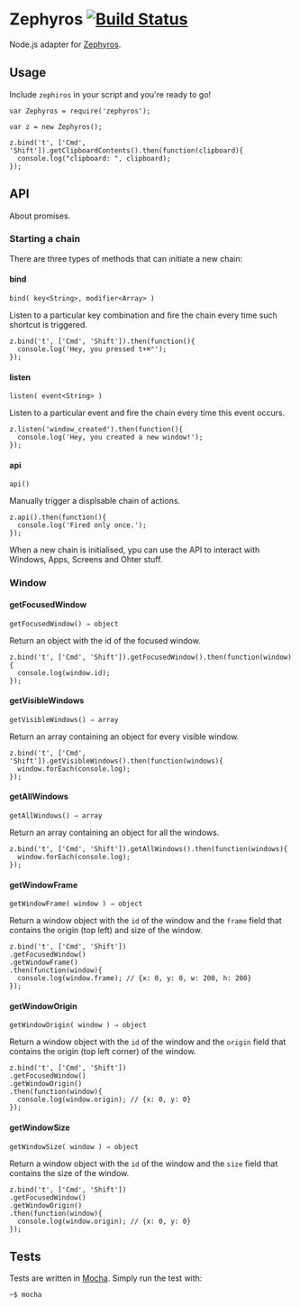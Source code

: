 # Zephyros [![Build Status](https://travis-ci.org/danielepolencic/zephyros.png)](https://travis-ci.org/danielepolencic/zephryos)
Node.js adapter for [Zephyros](https://github.com/sdegutis/zephyros).

## Usage
Include `zephiros` in your script and you're ready to go!

```node
var Zephyros = require('zephyros');

var z = new Zephyros();

z.bind('t', ['Cmd', 'Shift']).getClipboardContents().then(function(clipboard){
  console.log("clipboard: ", clipboard);
});
```

## API
About promises.

### Starting a chain
There are three types of methods that can initiate a new chain:

#### bind
`bind( key<String>, modifier<Array> )`

Listen to a particular key combination and fire the chain every time such
shortcut is triggered.

```node
z.bind('t', ['Cmd', 'Shift']).then(function(){
  console.log('Hey, you pressed t+⌘⌃');
});
```

#### listen
`listen( event<String> )`

Listen to a particular event and fire the chain every time this event occurs.

```node
z.listen('window_created').then(function(){
  console.log('Hey, you created a new window!');
});
```

#### api
`api()`

Manually trigger a displsable chain of actions.

```node
z.api().then(function(){
  console.log('Fired only once.');
});
```

When a new chain is initialised, ypu can use the API to interact with Windows,
Apps, Screens and Ohter stuff.

### Window
#### getFocusedWindow
`getFocusedWindow() ⇒ object`

Return an object with the id of the focused window.

```node
z.bind('t', ['Cmd', 'Shift']).getFocusedWindow().then(function(window){
  console.log(window.id);
});
```

#### getVisibleWindows
`getVisibleWindows() ⇒ array`

Return an array containing an object for every visible window.

```node
z.bind('t', ['Cmd', 'Shift']).getVisibleWindows().then(function(windows){
  window.forEach(console.log);
});
```

#### getAllWindows
`getAllWindows() ⇒ array`

Return an array containing an object for all the windows.

```node
z.bind('t', ['Cmd', 'Shift']).getAllWindows().then(function(windows){
  window.forEach(console.log);
});
```

#### getWindowFrame
`getWindowFrame( window ) ⇒ object`

Return a window object with the `id` of the window and the `frame` field that
contains the origin (top left) and size of the window.

```node
z.bind('t', ['Cmd', 'Shift'])
.getFocusedWindow()
.getWindowFrame()
.then(function(window){
  console.log(window.frame); // {x: 0, y: 0, w: 200, h: 200}
});
```

#### getWindowOrigin
`getWindowOrigin( window ) ⇒ object`

Return a window object with the `id` of the window and the `origin` field that
contains the origin (top left corner) of the window.

```node
z.bind('t', ['Cmd', 'Shift'])
.getFocusedWindow()
.getWindowOrigin()
.then(function(window){
  console.log(window.origin); // {x: 0, y: 0}
});
```

#### getWindowSize
`getWindowSize( window ) ⇒ object`

Return a window object with the `id` of the window and the `size` field that
contains the size of the window.

```node
z.bind('t', ['Cmd', 'Shift'])
.getFocusedWindow()
.getWindowOrigin()
.then(function(window){
  console.log(window.origin); // {x: 0, y: 0}
});
```
## Tests
Tests are written in [Mocha](http://visionmedia.github.io/mocha/). Simply run
the test with:

    ~$ mocha
